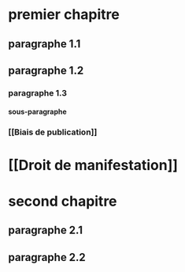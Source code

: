 # premier chapitre

## paragraphe 1.1
## paragraphe 1.2

### paragraphe 1.3

#### sous-paragraphe

### [[Biais de publication]]

# [[Droit de manifestation]]

# second chapitre

## paragraphe 2.1
## paragraphe 2.2